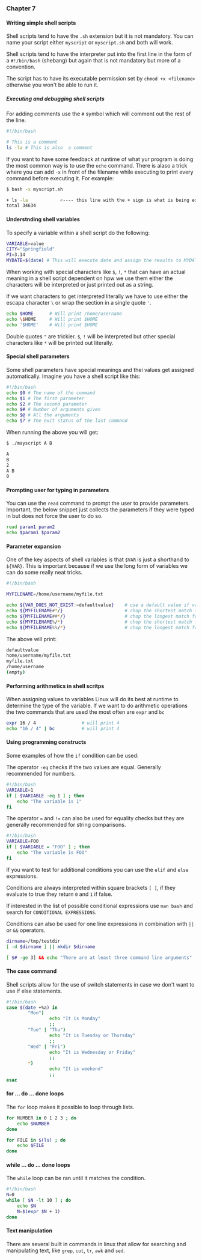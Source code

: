 ### Chapter 7

#### Writing simple shell scripts

Shell scripts tend to have the `.sh` extension but it is not mandatory. You can name your script either `myscript` or `myscript.sh` and both will work.

Shell scripts tend to have the interpreter put into the first line in the form of a `#!/bin/bash` (shebang) but again that is not mandatory but more of a convention.

The script has to have its executable permission set by `chmod +x <filename>` otherwise you won't be able to run it.

##### Executing and debugging shell scripts

For adding comments use the `#` symbol which will comment out the rest of the line.

```sh
#!/bin/bash

# This is a comment
ls -la # This is also  a comment
```

If you want to have some feedback at runtime of what yur program is doing the most common way is to use the `echo` command. There is alaso a trick where you can add `-x` in front of the filename while executing to print every command before executing it. For example:

```sh
$ bash -x myscript.sh

+ ls -la            <---- this line with the + sign is what is being executed
total 34634

```

#### Understnding shell variables

To specify a variable within a shell script do the following:

```sh
VARIABLE=value
CITY="Springfield"
PI=3.14
MYDATE=$(date) # This will execute date and assign the results to MYDATE
```

When working with special characters like `$`, `!`, `*` that can have an actual meaning in a shell script dependent on hpw we use them either the characters will be interpreted or just printed out as a string.

If we want characters to get interpreted literally we have to use either the escapa character `\` or wrap the section in a single quote `'`.

```sh
echo $HOME      # Will print /home/username
echo \$HOME     # Will print $HOME
echo '$HOME'    # Will print $HOME
```

Double quotes `"` are trickier. `$`, `!` will be interpreted but other special characters like `*` will be printed out literally.

#### Special shell parameters

Some shell parameters have special meanings and thei values get assigned automatically. Imagine you have a shell script like this:

```sh
#!/bin/bash
echo $0 # The name of the command
echo $1 # The first parameter
echo $2 # The second parameter
echo $# # Number of arguments given
echo $@ # All the arguments
echo $? # The exit status of the last command
```

When running the above you will get:

```sh
$ ./mayscript A B

A
B
2
A B
0
```

#### Prompting user for typing in parameters

You can use the `read` command to prompt the user to provide parameters. Important, the below snippet just collects the parameters if they were typed in but does not force the user to do so.

```sh
read param1 param2
echo $param1 $param2
```

#### Parameter expansion

One of the key aspects of shell variables is that `$VAR` is just a shorthand to `${VAR}`. This is important because if we use the long form of variables we can do some really neat tricks.

```sh
#!/bin/bash

MYFILENAME=/home/username/myfile.txt

echo ${VAR_DOES_NOT_EXIST:=defaultvalue}    # use a default value if variable does not exist
echo ${MYFILENAME#*/}                       # chop the shortest match from the font
echo ${MYFILENAME##*/}                      # chop the longest match from the font
echo ${MYFILENAME%/*}                       # chop the shortest match from the end
echo ${MYFILENAME%%/*}                      # chop the longest match from the end
```

The above will print:

```sh
defaultvalue
home/username/myfile.txt
myfile.txt
/home/username
(empty)
```

#### Performing arithmetics in shell scritps

When assigning values to variables Linux will do its best at runtime to determine the type of the variable. If we want to do arithmetic operations the two commands that are used the most often are `expr` and `bc`

```sh
expr 16 / 4                 # will print 4
echo "16 / 4" | bc          # will print 4
```

#### Using programming constructs

Some examples of how the `if` condition can be used:

The operator `-eq` checks if the two values are equal. Generally recommended for numbers.

```sh
#!/bin/bash
VARIABLE=1
if [ $VARIABLE -eq 1 ] ; then
    echo "The variable is 1"
fi
```

The operator `=` and `!=` can also be used for equality checks but they are generally recommended for string comparisons.

```sh
#!/bin/bash
VARIABLE=FOO
if [ $VARIABLE = "FOO" ] ; then
    echo "The variable is FOO"
fi
```

If you want to test for additional conditions you can use the `elif` and `else` expressions.

Conditions are always interpreted within square brackets `[ ]`, if they evaluate to true they return `0` and `1` if false.

If interested in the list of possible conditional expressions use `man bash` and search for `CONDITIONAL EXPRESSIONS`.

Conditions can also be used for one line expressions in combination with `||` or `&&` operators.

```sh
dirname=/tmp/testdir
[ -d $dirname ] || mkdir $dirname
```

```sh
[ $# -ge 3] && echo "There are at least three command line arguments"
```

#### The case command

Shell scripts allow for the use of switch statements in case we don't want to use if else statements.

```sh
#!/bin/bash
case $(date +%a) in
        "Mon")
                echo "It is Monday"
                ;;
        "Tue" | "Thu")
                echo "It is Tuesday or Thursday"
                ;;
        "Wed" | "Fri")
                echo "It is Wednesday or Friday"
                ;;
        *)
                echo "It is weekend"
                ;;
esac
```

#### for ... do ... done loops

The `for` loop makes it possible to loop through lists.

```sh
for NUMBER in 0 1 2 3 ; do
    echo $NUMBER
done
```

```sh
for FILE in $(ls) ; do
    echo $FILE
done
```

#### while ... do ... done loops

The `while` loop can be ran until it matches the condition.

```sh
#!/bin/bash
N=0
while [ $N -lt 10 ] ; do
    echo $N
    N=$(expr $N + 1)
done
```

#### Text manipulation

There are several built in commands in linux that allow for searching and manipulating text, like `grep`, `cut`, `tr`, `awk` and `sed`.
